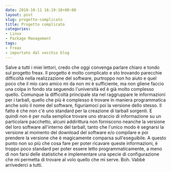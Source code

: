 ```yaml
---
date: 2010-10-11 16:19:18+00:00
layout: post
slug: progetto-complicato
title: Progetto complicato
categories:
- Linux
- Package Management
tags:
- Freax
- importato dal vecchio blog
---
```


Salve a tutti i miei lettori, credo che oggi convenga parlare chiaro e tondo sul progetto freax.
Il progetto è molto complicato e sto trovando parecchie difficoltà nella realizzazione del software, purtroppo non ho aiuto e quel poco che il mio caro amico mi da non mi è sufficiente, ma non gliene faccio una colpa in fondo sta seguendo l'università ed è già molto complesso quello. Comunque la difficoltà principale sta nel raggruppare le informazioni per i tarball, quello che più è complesso è trovare in maniera programmatica anche solo il nome del software, figuriamoci poi la versione dello stesso. Il fatto è che non c'è uno standard per la creazione di tarball sorgenti. E quindi non è per nulla semplice trovare uno straccio di informazione su un particolare pacchetto, alcuni addirittura non forniscono neanche la versione del loro software all'interno del tarball, tanto che l'unico modo è segnarsi la versione al momento del download del software e/o compilare e poi prendere la versione che è magicamente comparsa sull'eseguibile. A questo punto non so più che cosa fare per poter ricavare queste informazioni, è troppo poco standard per poter essere letto programmaticamente, a meno di non farsi delle statistiche e implementare una specie di configurazione che mi permetta di trovare al volo quello che mi serve. Boh.
Vabbè arrivederci a tutti.
